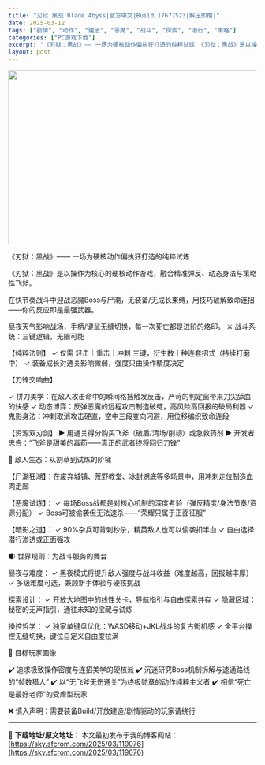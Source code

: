 ```yaml
---
title: "刃狱 黑战 Blade Abyss|官方中文|Build.17677523|解压即撸|"
date: 2025-03-12
tags: ["剧情", "动作", "建造", "恶魔", "战斗", "探索", "潜行", "策略"]
categories: ["PC游戏下载"]
excerpt: "《刃狱：黑战》—— 一场为硬核动作偏执狂打造的纯粹试炼 《刃狱：黑战》是以操作为核心的硬核动作游戏，融合精准弹反、动态身法与策略性飞斧。 在快节奏战斗中迎战恶魔Boss与尸潮，无装备/无成长束缚，用技巧破解致命连招——你的反应即是最强武器。 昼夜天气影响战场，手柄/键鼠无缝切换，每一次死亡都是进阶的&hellip;"
layout: post
---
```


<img class="aligncenter size-full wp-image-119055" src="https://sky.sfcrom.com/wp-content/uploads/2025/03/2025031215091110.webp" alt="" width="616" height="353" />

《刃狱：黑战》—— 一场为硬核动作偏执狂打造的纯粹试炼

《刃狱：黑战》是以操作为核心的硬核动作游戏，融合精准弹反、动态身法与策略性飞斧。

在快节奏战斗中迎战恶魔Boss与尸潮，无装备/无成长束缚，用技巧破解致命连招——你的反应即是最强武器。

昼夜天气影响战场，手柄/键鼠无缝切换，每一次死亡都是进阶的烙印。
⚔️ 战斗系统：三键逻辑，无限可能

【纯粹法则】
✓ 仅需 轻击｜重击｜冲刺 三键，衍生数十种连套招式（持续打磨中）
✓ 装备成长对通关影响微弱，强度只由操作精度决定

【刀锋交响曲】

✓ 拼刀美学：在敌人攻击命中的瞬间格挡触发反击，严苛的判定窗带来刀尖舔血的快感
✓ 动态博弈：反弹恶魔的远程攻击制造破绽，高风险高回报的破局利器
✓ 鬼影身法：冲刺取消攻击硬直，空中三段变向闪避，用位移编织致命连段

【资源双刃剑】
▶ 用通关得分购买飞斧（破盾/清场/削韧）或急救药剂
▶ 开发者忠告：“飞斧是甜美的毒药——真正的武者终将回归刀锋”

👹 敌人生态：从割草到试炼的阶梯

【尸潮狂潮】：在废弃城镇、荒野教堂、冰封湖底等多场景中，用冲刺走位制造血肉走廊

【恶魔试炼】：
✓ 每场Boss战都是对核心机制的深度考验（弹反精度/身法节奏/资源分配）
✓ Boss可被偷袭但无法速杀——“荣耀只属于正面征服”

【暗影之道】：
✓ 90%杂兵可背刺秒杀，精英敌人也可以偷袭扣半血
✓ 自由选择潜行渗透或正面强攻

🌒 世界规则：为战斗服务的舞台

昼夜与难度：
✓ 黑夜模式将提升敌人强度与战斗收益（难度越高，回报越丰厚）
✓ 多级难度可选，兼顾新手体验与硬核挑战

探索设计：
✓ 开放大地图中的线性关卡，导航指引与自由探索并存
✓ 隐藏区域：秘密的无声指引，通往未知的宝藏与试炼

操控哲学：
✓ 独家单键盘优化：WASD移动+JKL战斗的复古街机感
✓ 全平台操控无缝切换，键位自定义自由度拉满

🎯 目标玩家画像

✔️ 追求极致操作密度与连招美学的硬核派
✔️ 沉迷研究Boss机制拆解与速通路线的“帧数猎人”
✔️ 以“无飞斧无伤通关”为终极勋章的动作纯粹主义者
✔️ 相信“死亡是最好老师”的受虐型玩家

❌ 慎入声明：需要装备Build/开放建造/剧情驱动的玩家请绕行

---
📖 **下载地址/原文地址：** 本文最初发布于我的博客网站：[https://sky.sfcrom.com/2025/03/119076](https://sky.sfcrom.com/2025/03/119076)
